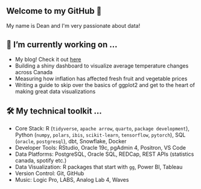 ## Welcome to my GitHub 👋

My name is Dean and I'm very passionate about data!

<!--
**deanhansen/deanhansen** is a ✨ _special_ ✨ repository because its `README.md` (this file) appears on your GitHub profile.

Here are some ideas to get you started:

- 🔭 I’m currently working on ...
- 🌱 I’m currently learning ...
- 👯 I’m looking to collaborate on ...
- 🤔 I’m looking for help with ...
- 💬 Ask me about ...
- 📫 How to reach me: ...
- 😄 Pronouns: ...
- ⚡ Fun fact: ...
-->

## 🔭 I’m currently working on ...
  - My blog! Check it out [here](https://deanhansen.blog/)
  - Building a shiny dashboard to visualize average temperature changes across Canada
  - Measuring how inflation has affected fresh fruit and vegetable prices
  - Writing a guide to skip over the basics of ggplot2 and get to the heart of making great data visualizations

## 🛠 My technical toolkit ...
  - Core Stack: R (`tidyverse`, `apache arrow`, `quarto`, `package development`), Python (`numpy`, `polars`, `ibis`, `scikit-learn`, `tensorflow`, `pytorch`), SQL (`oracle`, `postgresql`), dbt, Snowflake, Docker
  - Developer Tools: RStudio, Oracle 19c, pgAdmin 4, Positron, VS Code
  - Data Platforms: PostgreSQL, Oracle SQL, REDCap, REST APIs (statistics canada, spotify etc.)
  - Data Visualization: R packages that start with `gg`, Power BI, Tableau
  - Version Control: Git, GitHub
  - Music: Logic Pro, LABS, Analog Lab 4, Waves
